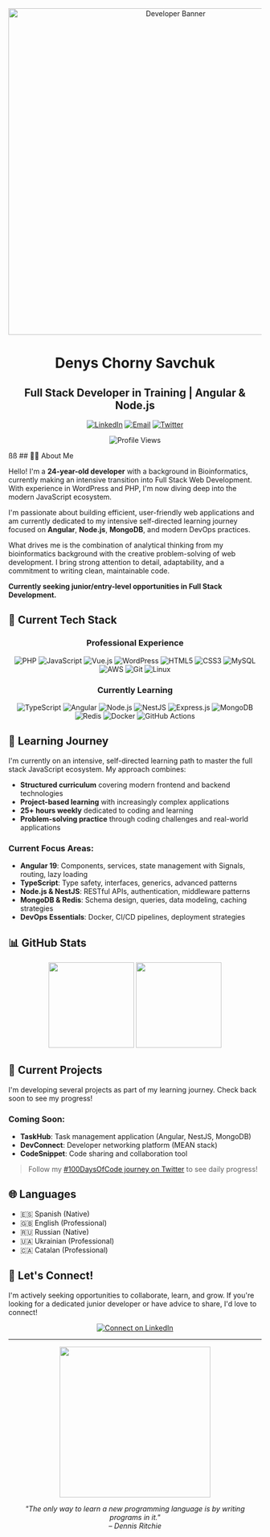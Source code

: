 <div align="center">
  <img src="https://user-images.githubusercontent.com/74038190/238353480-219bcc70-f5dc-466b-9a60-29653d8e8433.gif" alt="Developer Banner" width="650"/>
  
  # Denys Chorny Savchuk
  ## Full Stack Developer in Training | Angular & Node.js

  [![LinkedIn](https://img.shields.io/badge/LinkedIn-0077B5?style=for-the-badge&logo=linkedin&logoColor=white)](https://www.linkedin.com/in/dchorny/)
  [![Email](https://img.shields.io/badge/Email-8B89CC?style=for-the-badge&logo=protonmail&logoColor=white)](mailto:dechorn@protonmail.com)
  [![Twitter](https://img.shields.io/badge/Twitßter-1DA1F2?style=for-the-badge&logo=twitter&logoColor=white)](https://twitter.com/YOUR_HANDLE)
  
  ![Profile Views](https://komarev.com/ghpvc/?username=dchorn&color=0e75b6&style=flat)
</div>
ßß
## 👨‍💻 About Me

Hello! I'm a **24-year-old developer** with a background in Bioinformatics, currently making an intensive transition into Full Stack Web Development. With experience in WordPress and PHP, I'm now diving deep into the modern JavaScript ecosystem.

I'm passionate about building efficient, user-friendly web applications and am currently dedicated to my intensive self-directed learning journey focused on **Angular**, **Node.js**, **MongoDB**, and modern DevOps practices.

What drives me is the combination of analytical thinking from my bioinformatics background with the creative problem-solving of web development. I bring strong attention to detail, adaptability, and a commitment to writing clean, maintainable code.

**Currently seeking junior/entry-level opportunities in Full Stack Development.**

## 🚀 Current Tech Stack

<div align="center">
  <h3>Professional Experience</h3>
  <p>
    <img src="https://img.shields.io/badge/PHP-777BB4?style=for-the-badge&logo=php&logoColor=white" alt="PHP" />
    <img src="https://img.shields.io/badge/JavaScript-F7DF1E?style=for-the-badge&logo=javascript&logoColor=black" alt="JavaScript" />
    <img src="https://img.shields.io/badge/Vue.js-4FC08D?style=for-the-badge&logo=vue.js&logoColor=white" alt="Vue.js" />
    <img src="https://img.shields.io/badge/WordPress-21759B?style=for-the-badge&logo=wordpress&logoColor=white" alt="WordPress" />
    <img src="https://img.shields.io/badge/HTML5-E34F26?style=for-the-badge&logo=html5&logoColor=white" alt="HTML5" />
    <img src="https://img.shields.io/badge/CSS3-1572B6?style=for-the-badge&logo=css3&logoColor=white" alt="CSS3" />
    <img src="https://img.shields.io/badge/MySQL-4479A1?style=for-the-badge&logo=mysql&logoColor=white" alt="MySQL" />
    <img src="https://img.shields.io/badge/AWS-232F3E?style=for-the-badge&logo=amazon-aws&logoColor=white" alt="AWS" />
    <img src="https://img.shields.io/badge/Git-F05032?style=for-the-badge&logo=git&logoColor=white" alt="Git" />
    <img src="https://img.shields.io/badge/Linux-FCC624?style=for-the-badge&logo=linux&logoColor=black" alt="Linux" />
  </p>
  
  <h3>Currently Learning</h3>
  <p>
    <img src="https://img.shields.io/badge/TypeScript-007ACC?style=for-the-badge&logo=typescript&logoColor=white" alt="TypeScript" />
    <img src="https://img.shields.io/badge/Angular-DD0031?style=for-the-badge&logo=angular&logoColor=white" alt="Angular" />
    <img src="https://img.shields.io/badge/Node.js-339933?style=for-the-badge&logo=nodedotjs&logoColor=white" alt="Node.js" />
    <img src="https://img.shields.io/badge/NestJS-E0234E?style=for-the-badge&logo=nestjs&logoColor=white" alt="NestJS" />
    <img src="https://img.shields.io/badge/Express.js-000000?style=for-the-badge&logo=express&logoColor=white" alt="Express.js" />
    <img src="https://img.shields.io/badge/MongoDB-47A248?style=for-the-badge&logo=mongodb&logoColor=white" alt="MongoDB" />
    <img src="https://img.shields.io/badge/Redis-DC382D?style=for-the-badge&logo=redis&logoColor=white" alt="Redis" />
    <img src="https://img.shields.io/badge/Docker-2496ED?style=for-the-badge&logo=docker&logoColor=white" alt="Docker" />
    <img src="https://img.shields.io/badge/GitHub_Actions-2088FF?style=for-the-badge&logo=github-actions&logoColor=white" alt="GitHub Actions" />
  </p>
</div>

## 🌱 Learning Journey

I'm currently on an intensive, self-directed learning path to master the full stack JavaScript ecosystem. My approach combines:

- **Structured curriculum** covering modern frontend and backend technologies
- **Project-based learning** with increasingly complex applications
- **25+ hours weekly** dedicated to coding and learning
- **Problem-solving practice** through coding challenges and real-world applications

### Current Focus Areas:

- **Angular 19**: Components, services, state management with Signals, routing, lazy loading
- **TypeScript**: Type safety, interfaces, generics, advanced patterns
- **Node.js & NestJS**: RESTful APIs, authentication, middleware patterns
- **MongoDB & Redis**: Schema design, queries, data modeling, caching strategies
- **DevOps Essentials**: Docker, CI/CD pipelines, deployment strategies

## 📊 GitHub Stats

<div align="center">
  <img src="https://github-readme-stats.vercel.app/api?username=dchorn&show_icons=true&count_private=true&hide=issues&theme=radical" height="170" />
  <img src="https://github-readme-stats.vercel.app/api/top-langs/?username=dchorn&layout=compact&theme=radical" height="170" />
</div>

## 🚧 Current Projects

I'm developing several projects as part of my learning journey. Check back soon to see my progress!

### Coming Soon:

- **TaskHub**: Task management application (Angular, NestJS, MongoDB)
- **DevConnect**: Developer networking platform (MEAN stack)
- **CodeSnippet**: Code sharing and collaboration tool

> Follow my [#100DaysOfCode journey on Twitter](https://x.com/DechCode) to see daily progress!

## 🌐 Languages

- 🇪🇸 Spanish (Native)
- 🇬🇧 English (Professional)
- 🇷🇺 Russian (Native)
- 🇺🇦 Ukrainian (Professional)
- 🇨🇦 Catalan (Professional)

## 🔗 Let's Connect!

I'm actively seeking opportunities to collaborate, learn, and grow. If you're looking for a dedicated junior developer or have advice to share, I'd love to connect!

<div align="center">
  <a href="https://www.linkedin.com/in/dchorny/">
    <img src="https://img.shields.io/badge/Let's_connect_on_LinkedIn-0077B5?style=for-the-badge&logo=linkedin&logoColor=white" alt="Connect on LinkedIn" />
  </a>
</div>

---

<div align="center">
  <img src="https://user-images.githubusercontent.com/74038190/212750147-854a394f-fee9-4080-9770-78a4b7ece53f.gif" width="300" />
  
  <p><em>"The only way to learn a new programming language is by writing programs in it."<br/>– Dennis Ritchie</em></p>
</div>